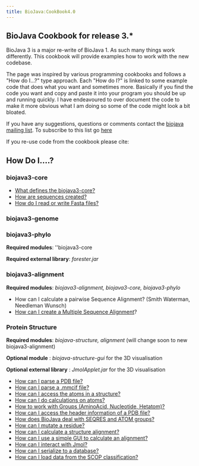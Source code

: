 ```yaml
---
title: BioJava:CookBook4.0
---
```


BioJava Cookbook for release 3.\*
---------------------------------

BioJava 3 is a major re-write of BioJava 1. As such many things work
differently. This cookbook will provide examples how to work with the
new codebase.

The page was inspired by various programming cookbooks and follows a
"How do I...?" type approach. Each "How do I?" is linked to some example
code that does what you want and sometimes more. Basically if you find
the code you want and copy and paste it into your program you should be
up and running quickly. I have endeavoured to over document the code to
make it more obvious what I am doing so some of the code might look a
bit bloated.

If you have any suggestions, questions or comments contact the [biojava
mailing list](mailto:biojava-l@biojava.org). To subscribe to this list
go [here](http://biojava.org/mailman/listinfo/biojava-l)

If you re-use code from the cookbook please cite:

How Do I....?
-------------

### biojava3-core

-   [What defines the
    biojava3-core?](BioJava:CookBook:Core:Overview "wikilink")
-   [How are sequences
    created?](BioJava:CookBook:Core:Sequences "wikilink")
-   [How do I read or write Fasta
    files?](BioJava:CookBook:Core:FastaReadWrite "wikilink")

### biojava3-genome

### biojava3-phylo

**Required modules**: ''biojava3-core

**Required external library**: *forester.jar*

### biojava3-alignment

**Required modules**: *biojava3-alignment, biojava3-core,
biojava3-phylo*

-   How can I calculate a pairwise Sequence Alignment? (Smith Waterman,
    Needleman Wunsch)
-   [How can I create a Multiple Sequence
    Alignment](BioJava:CookBook:MSA "wikilink")?

### Protein Structure

**Required modules**: *biojava-structure, alignment* (will change soon
to new biojava3-alignment)

**Optional module** : *biojava-structure-gui* for the 3D visualisation

**Optional external library** : *JmolApplet.jar* for the 3D
visualisation

-   [How can I parse a PDB
    file?](BioJava:CookBook:PDB:read3.0 "wikilink")
-   [How can I parse a .mmcif
    file?](BioJava:CookBook:PDB:mmcif "wikilink")
-   [How can I access the atoms in a
    structure?](BioJava:CookBook:PDB:atoms "wikilink")
-   [How can I do calculations on
    atoms?](BioJava:CookBook:PDB:atomsCalc "wikilink")
-   [How to work with Groups (AminoAcid, Nucleotide,
    Hetatom)?](BioJava:CookBook:PDB:groups "wikilink")
-   [How can I access the header information of a PDB
    file?](BioJava:CookBook:PDB:header "wikilink")
-   [How does BioJava deal with SEQRES and ATOM
    groups?](BioJava:CookBook:PDB:seqres "wikilink")
-   [How can I mutate a
    residue?](BioJava:CookBook:PDB:mutate "wikilink")
-   [How can I calculate a structure
    alignment?](BioJava:CookBook:PDB:align "wikilink")
-   [How can I use a simple GUI to calculate an
    alignment?](BioJava:CookBook:PDB:alignGUI "wikilink")
-   [How can I interact with
    Jmol?](BioJava:CookBook:PDB:Jmol "wikilink")
-   [How can I serialize to a
    database?](BioJava:CookBook:PDB:hibernate "wikilink")
-   [How can I load data from the SCOP
    classification?](BioJava:CookBook:PDB:SCOP "wikilink")

